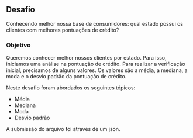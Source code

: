 ## Desafio

Conhecendo melhor nossa base de consumidores: qual estado possui os clientes com melhores pontuações de crédito?

### Objetivo

Queremos conhecer melhor nossos clientes por estado. Para isso, iniciamos uma análise na pontuação de crédito. Para realizar a verificação inicial, precisamos de alguns valores. Os valores são a média, a mediana, a moda e o desvio padrão da pontuação de crédito.

Neste desafio foram abordados os seguintes tópicos:

- Média
- Mediana
- Moda
- Desvio padrão
 
 A submissão do arquivo foi através de um json.
